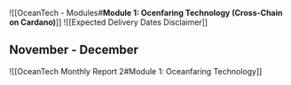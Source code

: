 ![[OceanTech - Modules#**Module 1: Ocenfaring Technology (Cross-Chain on Cardano)**]]
![[Expected Delivery Dates Disclaimer]]

## November - December
![[OceanTech Monthly Report 2#Module 1: Oceanfaring Technology]]